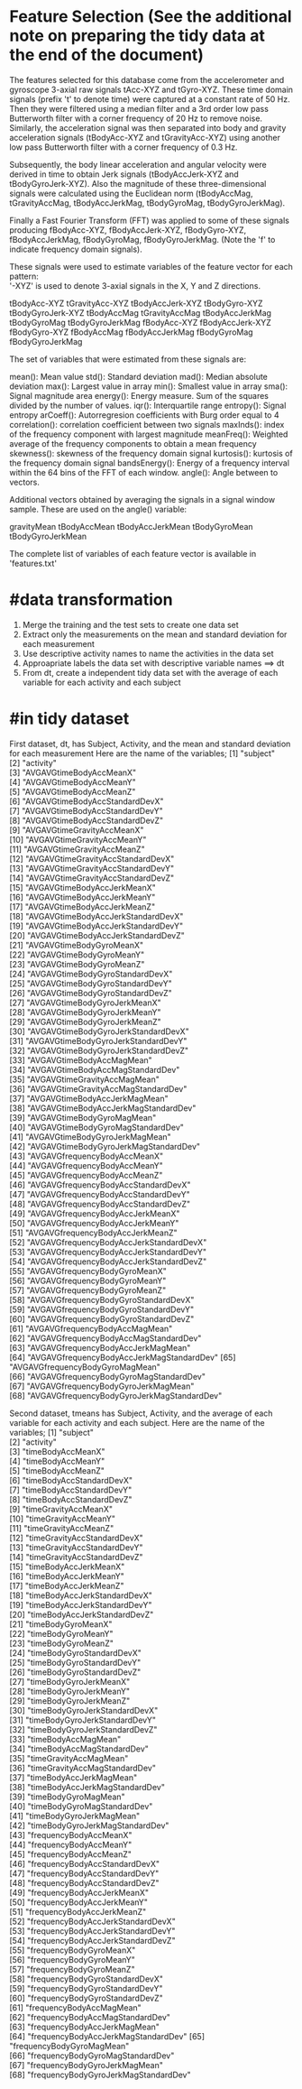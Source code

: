 Feature Selection (See the additional note on preparing the tidy data at the end of the document)
=================

The features selected for this database come from the accelerometer and gyroscope 3-axial raw signals tAcc-XYZ and tGyro-XYZ. These time domain signals (prefix 't' to denote time) were captured at a constant rate of 50 Hz. Then they were filtered using a median filter and a 3rd order low pass Butterworth filter with a corner frequency of 20 Hz to remove noise. Similarly, the acceleration signal was then separated into body and gravity acceleration signals (tBodyAcc-XYZ and tGravityAcc-XYZ) using another low pass Butterworth filter with a corner frequency of 0.3 Hz. 

Subsequently, the body linear acceleration and angular velocity were derived in time to obtain Jerk signals (tBodyAccJerk-XYZ and tBodyGyroJerk-XYZ). Also the magnitude of these three-dimensional signals were calculated using the Euclidean norm (tBodyAccMag, tGravityAccMag, tBodyAccJerkMag, tBodyGyroMag, tBodyGyroJerkMag). 

Finally a Fast Fourier Transform (FFT) was applied to some of these signals producing fBodyAcc-XYZ, fBodyAccJerk-XYZ, fBodyGyro-XYZ, fBodyAccJerkMag, fBodyGyroMag, fBodyGyroJerkMag. (Note the 'f' to indicate frequency domain signals). 

These signals were used to estimate variables of the feature vector for each pattern:  
'-XYZ' is used to denote 3-axial signals in the X, Y and Z directions.

tBodyAcc-XYZ
tGravityAcc-XYZ
tBodyAccJerk-XYZ
tBodyGyro-XYZ
tBodyGyroJerk-XYZ
tBodyAccMag
tGravityAccMag
tBodyAccJerkMag
tBodyGyroMag
tBodyGyroJerkMag
fBodyAcc-XYZ
fBodyAccJerk-XYZ
fBodyGyro-XYZ
fBodyAccMag
fBodyAccJerkMag
fBodyGyroMag
fBodyGyroJerkMag

The set of variables that were estimated from these signals are: 

mean(): Mean value
std(): Standard deviation
mad(): Median absolute deviation 
max(): Largest value in array
min(): Smallest value in array
sma(): Signal magnitude area
energy(): Energy measure. Sum of the squares divided by the number of values. 
iqr(): Interquartile range 
entropy(): Signal entropy
arCoeff(): Autorregresion coefficients with Burg order equal to 4
correlation(): correlation coefficient between two signals
maxInds(): index of the frequency component with largest magnitude
meanFreq(): Weighted average of the frequency components to obtain a mean frequency
skewness(): skewness of the frequency domain signal 
kurtosis(): kurtosis of the frequency domain signal 
bandsEnergy(): Energy of a frequency interval within the 64 bins of the FFT of each window.
angle(): Angle between to vectors.

Additional vectors obtained by averaging the signals in a signal window sample. These are used on the angle() variable:

gravityMean
tBodyAccMean
tBodyAccJerkMean
tBodyGyroMean
tBodyGyroJerkMean

The complete list of variables of each feature vector is available in 'features.txt'


#data transformation
==================

1. Merge the training and the test sets to create one data set
2. Extract only the measurements on the mean and standard deviation for each measurement
3. Use descriptive activity names to name the activities in the data set
4. Approapriate labels the data set with descriptive variable names ==> dt
5. From dt, create a independent tidy data set with the average of each variable for each activity and each subject


#in tidy dataset
==================

First dataset, dt, has Subject, Activity, and the mean and standard deviation for each measurement
Here are the name of the variables;
 [1] "subject"                                  
 [2] "activity"                                 
 [3] "AVGAVGtimeBodyAccMeanX"                   
 [4] "AVGAVGtimeBodyAccMeanY"                   
 [5] "AVGAVGtimeBodyAccMeanZ"                   
 [6] "AVGAVGtimeBodyAccStandardDevX"            
 [7] "AVGAVGtimeBodyAccStandardDevY"            
 [8] "AVGAVGtimeBodyAccStandardDevZ"            
 [9] "AVGAVGtimeGravityAccMeanX"                
[10] "AVGAVGtimeGravityAccMeanY"                
[11] "AVGAVGtimeGravityAccMeanZ"                
[12] "AVGAVGtimeGravityAccStandardDevX"         
[13] "AVGAVGtimeGravityAccStandardDevY"         
[14] "AVGAVGtimeGravityAccStandardDevZ"         
[15] "AVGAVGtimeBodyAccJerkMeanX"               
[16] "AVGAVGtimeBodyAccJerkMeanY"               
[17] "AVGAVGtimeBodyAccJerkMeanZ"               
[18] "AVGAVGtimeBodyAccJerkStandardDevX"        
[19] "AVGAVGtimeBodyAccJerkStandardDevY"        
[20] "AVGAVGtimeBodyAccJerkStandardDevZ"        
[21] "AVGAVGtimeBodyGyroMeanX"                  
[22] "AVGAVGtimeBodyGyroMeanY"                  
[23] "AVGAVGtimeBodyGyroMeanZ"                  
[24] "AVGAVGtimeBodyGyroStandardDevX"           
[25] "AVGAVGtimeBodyGyroStandardDevY"           
[26] "AVGAVGtimeBodyGyroStandardDevZ"           
[27] "AVGAVGtimeBodyGyroJerkMeanX"              
[28] "AVGAVGtimeBodyGyroJerkMeanY"              
[29] "AVGAVGtimeBodyGyroJerkMeanZ"              
[30] "AVGAVGtimeBodyGyroJerkStandardDevX"       
[31] "AVGAVGtimeBodyGyroJerkStandardDevY"       
[32] "AVGAVGtimeBodyGyroJerkStandardDevZ"       
[33] "AVGAVGtimeBodyAccMagMean"                 
[34] "AVGAVGtimeBodyAccMagStandardDev"          
[35] "AVGAVGtimeGravityAccMagMean"              
[36] "AVGAVGtimeGravityAccMagStandardDev"       
[37] "AVGAVGtimeBodyAccJerkMagMean"             
[38] "AVGAVGtimeBodyAccJerkMagStandardDev"      
[39] "AVGAVGtimeBodyGyroMagMean"                
[40] "AVGAVGtimeBodyGyroMagStandardDev"         
[41] "AVGAVGtimeBodyGyroJerkMagMean"            
[42] "AVGAVGtimeBodyGyroJerkMagStandardDev"     
[43] "AVGAVGfrequencyBodyAccMeanX"              
[44] "AVGAVGfrequencyBodyAccMeanY"              
[45] "AVGAVGfrequencyBodyAccMeanZ"              
[46] "AVGAVGfrequencyBodyAccStandardDevX"       
[47] "AVGAVGfrequencyBodyAccStandardDevY"       
[48] "AVGAVGfrequencyBodyAccStandardDevZ"       
[49] "AVGAVGfrequencyBodyAccJerkMeanX"          
[50] "AVGAVGfrequencyBodyAccJerkMeanY"          
[51] "AVGAVGfrequencyBodyAccJerkMeanZ"          
[52] "AVGAVGfrequencyBodyAccJerkStandardDevX"   
[53] "AVGAVGfrequencyBodyAccJerkStandardDevY"   
[54] "AVGAVGfrequencyBodyAccJerkStandardDevZ"   
[55] "AVGAVGfrequencyBodyGyroMeanX"             
[56] "AVGAVGfrequencyBodyGyroMeanY"             
[57] "AVGAVGfrequencyBodyGyroMeanZ"             
[58] "AVGAVGfrequencyBodyGyroStandardDevX"      
[59] "AVGAVGfrequencyBodyGyroStandardDevY"      
[60] "AVGAVGfrequencyBodyGyroStandardDevZ"      
[61] "AVGAVGfrequencyBodyAccMagMean"            
[62] "AVGAVGfrequencyBodyAccMagStandardDev"     
[63] "AVGAVGfrequencyBodyAccJerkMagMean"        
[64] "AVGAVGfrequencyBodyAccJerkMagStandardDev" 
[65] "AVGAVGfrequencyBodyGyroMagMean"           
[66] "AVGAVGfrequencyBodyGyroMagStandardDev"    
[67] "AVGAVGfrequencyBodyGyroJerkMagMean"       
[68] "AVGAVGfrequencyBodyGyroJerkMagStandardDev"

Second dataset, tmeans has Subject, Activity, and the average of each variable for each activity and each subject.
Here are the name of the variables;
 [1] "subject"                            
 [2] "activity"                           
 [3] "timeBodyAccMeanX"                   
 [4] "timeBodyAccMeanY"                   
 [5] "timeBodyAccMeanZ"                   
 [6] "timeBodyAccStandardDevX"            
 [7] "timeBodyAccStandardDevY"            
 [8] "timeBodyAccStandardDevZ"            
 [9] "timeGravityAccMeanX"                
[10] "timeGravityAccMeanY"                
[11] "timeGravityAccMeanZ"                
[12] "timeGravityAccStandardDevX"         
[13] "timeGravityAccStandardDevY"         
[14] "timeGravityAccStandardDevZ"         
[15] "timeBodyAccJerkMeanX"               
[16] "timeBodyAccJerkMeanY"               
[17] "timeBodyAccJerkMeanZ"               
[18] "timeBodyAccJerkStandardDevX"        
[19] "timeBodyAccJerkStandardDevY"        
[20] "timeBodyAccJerkStandardDevZ"        
[21] "timeBodyGyroMeanX"                  
[22] "timeBodyGyroMeanY"                  
[23] "timeBodyGyroMeanZ"                  
[24] "timeBodyGyroStandardDevX"           
[25] "timeBodyGyroStandardDevY"           
[26] "timeBodyGyroStandardDevZ"           
[27] "timeBodyGyroJerkMeanX"              
[28] "timeBodyGyroJerkMeanY"              
[29] "timeBodyGyroJerkMeanZ"              
[30] "timeBodyGyroJerkStandardDevX"       
[31] "timeBodyGyroJerkStandardDevY"       
[32] "timeBodyGyroJerkStandardDevZ"       
[33] "timeBodyAccMagMean"                 
[34] "timeBodyAccMagStandardDev"          
[35] "timeGravityAccMagMean"              
[36] "timeGravityAccMagStandardDev"       
[37] "timeBodyAccJerkMagMean"             
[38] "timeBodyAccJerkMagStandardDev"      
[39] "timeBodyGyroMagMean"                
[40] "timeBodyGyroMagStandardDev"         
[41] "timeBodyGyroJerkMagMean"            
[42] "timeBodyGyroJerkMagStandardDev"     
[43] "frequencyBodyAccMeanX"              
[44] "frequencyBodyAccMeanY"              
[45] "frequencyBodyAccMeanZ"              
[46] "frequencyBodyAccStandardDevX"       
[47] "frequencyBodyAccStandardDevY"       
[48] "frequencyBodyAccStandardDevZ"       
[49] "frequencyBodyAccJerkMeanX"          
[50] "frequencyBodyAccJerkMeanY"          
[51] "frequencyBodyAccJerkMeanZ"          
[52] "frequencyBodyAccJerkStandardDevX"   
[53] "frequencyBodyAccJerkStandardDevY"   
[54] "frequencyBodyAccJerkStandardDevZ"   
[55] "frequencyBodyGyroMeanX"             
[56] "frequencyBodyGyroMeanY"             
[57] "frequencyBodyGyroMeanZ"             
[58] "frequencyBodyGyroStandardDevX"      
[59] "frequencyBodyGyroStandardDevY"      
[60] "frequencyBodyGyroStandardDevZ"      
[61] "frequencyBodyAccMagMean"            
[62] "frequencyBodyAccMagStandardDev"     
[63] "frequencyBodyAccJerkMagMean"        
[64] "frequencyBodyAccJerkMagStandardDev" 
[65] "frequencyBodyGyroMagMean"           
[66] "frequencyBodyGyroMagStandardDev"    
[67] "frequencyBodyGyroJerkMagMean"       
[68] "frequencyBodyGyroJerkMagStandardDev"
